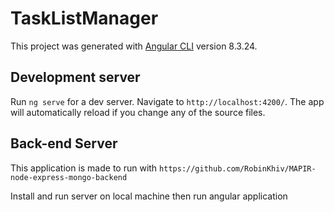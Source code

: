 # TaskListManager

This project was generated with [Angular CLI](https://github.com/angular/angular-cli) version 8.3.24.

## Development server

Run `ng serve` for a dev server. Navigate to `http://localhost:4200/`. The app will automatically reload if you change any of the source files.


## Back-end Server

This application is made to run with `https://github.com/RobinKhiv/MAPIR-node-express-mongo-backend`

Install and run server on local machine then run angular application




